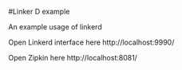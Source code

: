 #Linker D example

An example usage of linkerd


Open Linkerd interface here http://localhost:9990/


Open Zipkin here http://localhost:8081/
